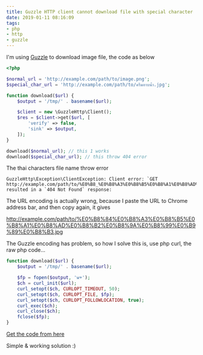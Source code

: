```yaml
---
title: Guzzle HTTP client cannot download file with special character
date: 2019-01-11 08:16:09
tags:
- php
- http
- guzzle
---
```


I'm using [Guzzle](http://docs.guzzlephp.org/en/stable/) to download image file, the code as below

```php
<?php

$normal_url = 'http://example.com/path/to/image.png';
$special_char_url = 'http://example.com/path/to/ครีมอาบน้ำ.jpg';

function download($url) {
    $output = '/tmp/' . basename($url);

    $client = new \GuzzleHttp\Client();
    $res = $client->get($url, [
        'verify' => false,
        'sink' => $output,
    ]);
}

download($normal_url); // this 1 works
download($special_char_url); // this throw 404 error
```

The thai characters file name throw error

```
GuzzleHttp\Exception\ClientException: Client error: `GET http://example.com/path/to/%E0%B8_%E0%B8%A3%E0%B8%B5%E0%B8%A1%E0%B8%AD%E0%B8%B2%E0%B8_%E0%B8_%E0%B9_%E0%B8%B3.jpg` resulted in a `404 Not Found` response:
```

The URL encoding is actually wrong, because I paste the URL to Chrome address bar, and then copy again, it gives

http://example.com/path/to/%E0%B8%84%E0%B8%A3%E0%B8%B5%E0%B8%A1%E0%B8%AD%E0%B8%B2%E0%B8%9A%E0%B8%99%E0%B9%89%E0%B8%B3.jpg

The Guzzle encoding has problem, so how I solve this is, use php curl, the raw php code...

```php
function download($url) {
    $output = '/tmp/' . basename($url);

    $fp = fopen($output, 'w+');
    $ch = curl_init($url);
    curl_setopt($ch, CURLOPT_TIMEOUT, 50);
    curl_setopt($ch, CURLOPT_FILE, $fp);
    curl_setopt($ch, CURLOPT_FOLLOWLOCATION, true);
    curl_exec($ch);
    curl_close($ch);
    fclose($fp);
}
```

[Get the code from here](https://stackoverflow.com/questions/6409462/downloading-a-large-file-using-curl/6409531#6409531)

Simple & working solution :)
